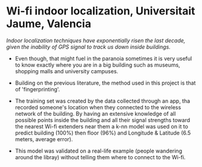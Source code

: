 # Wi-fi indoor localization, Universitait Jaume, Valencia

_Indoor localization techniques have exponentially 
risen the last decade, given the inability of GPS 
signal to track us down inside buildings._

* Even though, that might fuel in the paranoia sometimes it is very useful to know exactly where you are in a big building such as museums, shopping malls and university campuses. 

* Building on the previous literature, the method used in this project is that of 'fingerprinting'. 

* The training set was created by the data collected through an app, tha recorded someone's location when they connected to the wireless network of the building. By having an extensive knowledge of all possible points inside the building and all their signal strengths toward the nearest Wi-fi extenders near them a k-nn model was used on it to predict building (100%) then floor (96%) and Longitude & Latitude (6.5 meters, average error). 

* This model was validated on a real-life example (people wandering around the libray) without telling them where to connect to the Wi-fi.

